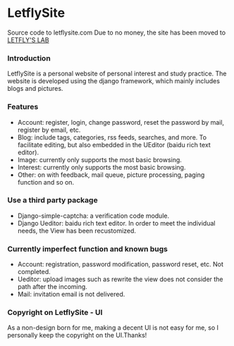 LetflySite
=========

Source code to letflysite.com
Due to no money, the site has been moved to [LETFLY'S LAB](http://blog.csdn.net/u012332571)


### Introduction

LetflySite is a personal website of personal interest and study practice. The website is developed using the django framework, which mainly includes blogs and pictures.

### Features

* Account: register, login, change password, reset the password by mail, register by email, etc.
* Blog: include tags, categories, rss feeds, searches, and more. To facilitate editing, but also embedded in the UEditor (baidu rich text editor).
* Image: currently only supports the most basic browsing.
* Interest: currently only supports the most basic browsing.
* Other: on with feedback, mail queue, picture processing, paging function and so on.

### Use a third party package

* Django-simple-captcha: a verification code module.
* Django Ueditor: baidu rich text editor. In order to meet the individual needs, the View has been recustomized.

### Currently imperfect function and known bugs

* Account: registration, password modification, password reset, etc. Not completed.
* Ueditor: upload images such as rewrite the view does not consider the path after the incoming.
* Mail: invitation email is not delivered.

### Copyright on LetflySite - UI

As a non-design born for me, making a decent UI is not easy for me, so I personally keep the copyright on the UI.Thanks!
